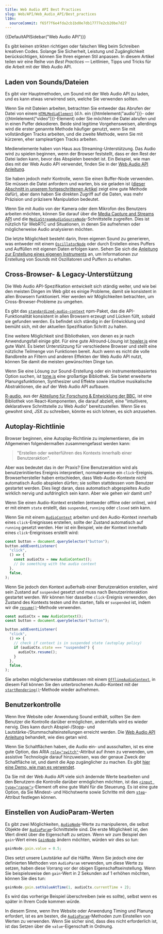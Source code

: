 ```yaml
---
title: Web Audio API Best Practices
slug: Web/API/Web_Audio_API/Best_practices
l10n:
  sourceCommit: f65f7f6e4fda2cb1bd0e7db17777e2cb20be7d27
---
```


{{DefaultAPISidebar("Web Audio API")}}

Es gibt keinen strikten richtigen oder falschen Weg beim Schreiben kreativen Codes. Solange Sie Sicherheit, Leistung und Zugänglichkeit berücksichtigen, können Sie Ihren eigenen Stil anpassen. In diesem Artikel teilen wir eine Reihe von _Best Practices_ — Leitlinien, Tipps und Tricks für die Arbeit mit der Web Audio API.

## Laden von Sounds/Dateien

Es gibt vier Hauptmethoden, um Sound mit der Web Audio API zu laden, und es kann etwas verwirrend sein, welche Sie verwenden sollten.

Wenn Sie mit Dateien arbeiten, betrachten Sie entweder das Abrufen der Datei von einem [`HTMLMediaElement`](/de/docs/Web/API/HTMLMediaElement) (d.h. ein {{htmlelement("audio")}}- oder {{htmlelement("video")}}-Element) oder Sie möchten die Datei abrufen und in einen Puffer dekodieren. Beide sind legitime Vorgehensweisen, allerdings wird die erster genannte Methode häufiger genutzt, wenn Sie mit vollständigen Tracks arbeiten, und die zweite Methode, wenn Sie mit kürzeren, eher sampleartigen Tracks arbeiten.

Medienelemente haben von Haus aus Streaming-Unterstützung. Das Audio wird zu spielen beginnen, wenn der Browser feststellt, dass er den Rest der Datei laden kann, bevor das Abspielen beendet ist. Ein Beispiel, wie man dies mit der Web Audio API verwendet, finden Sie in der [Web Audio API Anleitung](/de/docs/Web/API/Web_Audio_API/Using_Web_Audio_API).

Sie haben jedoch mehr Kontrolle, wenn Sie einen Buffer-Node verwenden. Sie müssen die Datei anfordern und warten, bis sie geladen ist ([dieser Abschnitt in unserem fortgeschrittenen Artikel](/de/docs/Web/API/Web_Audio_API/Advanced_techniques#dial-up_—_loading_a_sound_sample) zeigt eine gute Methode dafür), aber dann haben Sie direkten Zugriff auf die Daten, was mehr Präzision und präzisere Manipulation bedeutet.

Wenn Sie mit Audio von der Kamera oder dem Mikrofon des Benutzers arbeiten möchten, können Sie darauf über die [Media Capture and Streams API](/de/docs/Web/API/Media_Capture_and_Streams_API) und die [`MediaStreamAudioSourceNode`](/de/docs/Web/API/MediaStreamAudioSourceNode)-Schnittstelle zugreifen. Dies ist nützlich für WebRTC und Situationen, in denen Sie aufnehmen oder möglicherweise Audio analysieren möchten.

Die letzte Möglichkeit besteht darin, Ihren eigenen Sound zu generieren, was entweder mit einem [`OscillatorNode`](/de/docs/Web/API/OscillatorNode) oder durch Erstellen eines Puffers und Auffüllen mit eigenen Daten erfolgen kann. Sehen Sie sich die [Anleitung zur Erstellung eines eigenen Instruments](/de/docs/Web/API/Web_Audio_API/Advanced_techniques) an, um Informationen zur Erstellung von Sounds mit Oszillatoren und Puffern zu erhalten.

## Cross-Browser- & Legacy-Unterstützung

Die Web Audio API-Spezifikation entwickelt sich ständig weiter, und wie bei den meisten Dingen im Web gibt es einige Probleme, damit sie konsistent in allen Browsern funktioniert. Hier werden wir Möglichkeiten betrachten, um Cross-Browser-Probleme zu umgehen.

Es gibt das [`standardized-audio-context`](https://github.com/chrisguttandin/standardized-audio-context) npm-Paket, das die API-Funktionalität konsistent in allen Browsern erzeugt und Lücken füllt, sobald sie gefunden werden. Es befindet sich ständig in der Entwicklung und bemüht sich, mit der aktuellen Spezifikation Schritt zu halten.

Eine weitere Möglichkeit sind Bibliotheken, von denen es je nach Anwendungsfall einige gibt. Für eine gute Allround-Lösung ist [howler.js](https://howlerjs.com/) eine gute Wahl. Es bietet Unterstützung für verschiedene Browser und stellt eine nützliche Teilmenge von Funktionen bereit. Auch wenn es nicht die volle Bandbreite an Filtern und anderen Effekten der Web Audio API nutzt, können Sie damit die meisten gewünschten Dinge tun.

Wenn Sie eine Lösung zur Sound-Erstellung oder ein instrumentenbasiertes Option suchen, ist [tone.js](https://tonejs.github.io/) eine großartige Bibliothek. Sie bietet erweiterte Planungsfunktionen, Synthesizer und Effekte sowie intuitive musikalische Abstraktionen, die auf der Web Audio API aufbauen.

[R-audio](https://github.com/bbc/r-audio), aus der [Abteilung für Forschung & Entwicklung der BBC](https://medium.com/bbc-product-technology/r-audio-declarative-reactive-and-flexible-web-audio-graphs-in-react-102c44a1c69c), ist eine Bibliothek von React-Komponenten, die darauf abzielt, eine "intuitivere, deklarativere Schnittstelle zu Web Audio" bereitzustellen. Wenn Sie es gewohnt sind, JSX zu schreiben, könnte es sich lohnen, es sich anzusehen.

## Autoplay-Richtlinie

Browser beginnen, eine Autoplay-Richtlinie zu implementieren, die im Allgemeinen folgendermaßen zusammengefasst werden kann:

> "Erstellen oder weiterführen des Kontexts innerhalb einer Benutzeraktion".

Aber was bedeutet das in der Praxis? Eine Benutzeraktion wird als benutzerinitiiertes Ereignis interpretiert, normalerweise ein `click`-Ereignis. Browserhersteller haben entschieden, dass Web-Audio-Kontexte nicht automatisch Audio abspielen dürfen; sie sollten stattdessen vom Benutzer gestartet werden. Dies liegt daran, dass automatisch abgespieltes Audio wirklich nervig und aufdringlich sein kann. Aber wie gehen wir damit um?

Wenn Sie einen Audio-Kontext erstellen (entweder offline oder online), wird er mit einem `state` erstellt, das `suspended`, `running` oder `closed` sein kann.

Wenn Sie mit einem [`AudioContext`](/de/docs/Web/API/AudioContext) arbeiten und den Audio-Kontext innerhalb eines `click`-Ereignisses erstellen, sollte der Zustand automatisch auf `running` gesetzt werden. Hier ist ein Beispiel, wie der Kontext innerhalb eines `click`-Ereignisses erstellt wird:

```js
const button = document.querySelector("button");
button.addEventListener(
  "click",
  () => {
    const audioCtx = new AudioContext();
    // Do something with the audio context
  },
  false,
);
```

Wenn Sie jedoch den Kontext außerhalb einer Benutzeraktion erstellen, wird sein Zustand auf `suspended` gesetzt und muss nach Benutzerinteraktion gestartet werden. Wir können hier dasselbe `click`-Ereignis verwenden, den Zustand des Kontexts testen und ihn starten, falls er `suspended` ist, indem wir die [`resume()`](/de/docs/Web/API/AudioContext/resume)-Methode verwenden.

```js
const audioCtx = new AudioContext();
const button = document.querySelector("button");

button.addEventListener(
  "click",
  () => {
    // check if context is in suspended state (autoplay policy)
    if (audioCtx.state === "suspended") {
      audioCtx.resume();
    }
  },
  false,
);
```

Sie arbeiten möglicherweise stattdessen mit einem [`OfflineAudioContext`](/de/docs/Web/API/OfflineAudioContext), in diesem Fall können Sie den unterbrochenen Audio-Kontext mit der [`startRendering()`](/de/docs/Web/API/OfflineAudioContext/startRendering)-Methode wieder aufnehmen.

## Benutzerkontrolle

Wenn Ihre Website oder Anwendung Sound enthält, sollten Sie dem Benutzer die Kontrolle darüber ermöglichen, andernfalls wird es wieder nervig. Dies kann durch Abspiel-/Stopp- und Lautstärke-/Stummschalteinstellungen erreicht werden. Die [Web Audio API Anleitung](/de/docs/Web/API/Web_Audio_API/Using_Web_Audio_API) behandelt, wie dies getan wird.

Wenn Sie Schaltflächen haben, die Audio ein- und ausschalten, ist es eine gute Option, das ARIA [`role="switch"`](/de/docs/Web/Accessibility/ARIA/Reference/Roles/switch_role)-Attribut auf ihnen zu verwenden, um assistive Technologie darauf hinzuweisen, was der genaue Zweck der Schaltfläche ist, und damit die App zugänglicher zu machen. Es gibt [hier eine Demo, wie man es verwendet](https://codepen.io/Wilto/pen/ZoGoQm?editors=1100).

Da Sie mit der Web Audio API viele sich ändernde Werte bearbeiten und den Benutzern die Kontrolle darüber ermöglichen möchten, ist das [`<input type="range">`](/de/docs/Web/HTML/Element/input/range)-Element oft eine gute Wahl für die Steuerung. Es ist eine gute Option, da Sie Mindest- und Höchstwerte sowie Schritte mit dem [`step`](/de/docs/Web/HTML/Element/input#step)-Attribut festlegen können.

## Einstellen von AudioParam-Werten

Es gibt zwei Möglichkeiten, [`AudioNode`](/de/docs/Web/API/AudioNode)-Werte zu manipulieren, die selbst Objekte der [`AudioParam`](/de/docs/Web/API/AudioParam)-Schnittstelle sind. Die erste Möglichkeit ist, den Wert direkt über die Eigenschaft zu setzen. Wenn wir zum Beispiel den `gain`-Wert eines [`GainNode`](/de/docs/Web/API/GainNode) ändern möchten, würden wir dies so tun:

```js
gainNode.gain.value = 0.5;
```

Dies setzt unsere Lautstärke auf die Hälfte. Wenn Sie jedoch eine der definierten Methoden von `AudioParam` verwenden, um diese Werte zu setzen, haben diese Vorrang vor der obigen Eigenschaftseinstellung. Wenn Sie beispielsweise den `gain`-Wert in 2 Sekunden auf 1 erhöhen möchten, können Sie dies tun:

```js
gainNode.gain.setValueAtTime(1, audioCtx.currentTime + 2);
```

Es wird das vorherige Beispiel überschreiben (wie es sollte), selbst wenn es später in Ihrem Code kommen würde.

In diesem Sinne, wenn Ihre Website oder Anwendung Timing und Planung erfordert, ist es am besten, die [`AudioParam`](/de/docs/Web/API/AudioParam)-Methoden zum Einstellen von Werten zu verwenden. Wenn Sie sicher sind, dass dies nicht erforderlich ist, ist das Setzen über die `value`-Eigenschaft in Ordnung.
